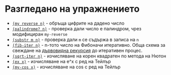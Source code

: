Разгледано на упражнението
==========================

* [`(my reverse n)`](01reverse.scm) - обръща цифрите на дадено число
* [`(palindrome? n)`](02palindrome.scm) - проверка дали число е палиндром, чрез модифициран `my-reverse`
* [`(substr m n)`](03substr.scm) - проверка дали `m` се съдържа в записа на `n`
* [`(fib-iter n)`](04fib-iter.scm) - n-тото число на Фибоначи итеративно. Обща схема за свеждане на [дървовидна рекурсия](https://mitpress.mit.edu/sicp/chapter1/node13.html) до итеративен процес.
* [`(sqrt-iter n)`](05sqrt.scm) - изчисляване на корен квадратен по метода на Нютон
* [`(ex x)`](06ex.scm) - изчисляване на e^x с ред на Тейлър
* [`(my-cos x)`](07cos.scm) - изчисляване на cos с ред на Тейлър

